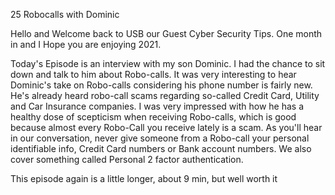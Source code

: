 25 Robocalls with Dominic 

  

Hello and Welcome back to USB our Guest Cyber Security Tips. One month in and I Hope you are enjoying 2021. 

 Today's Episode is an interview with my son Dominic. I had the chance to sit down and talk to him about Robo-calls. It was very interesting to hear Dominic's take on Robo-calls considering his phone number is fairly new. He's already heard robo-call scams regarding so-called Credit Card, Utility and Car Insurance companies. I was very impressed with how he has a healthy dose of scepticism when receiving Robo-calls, which is good because almost every Robo-Call you receive lately is a scam. As you'll hear in our conversation, never give someone from a Robo-call your personal identifiable info, Credit Card numbers or Bank account numbers. We also cover something called Personal 2 factor authentication. 

This episode again is a little longer, about 9 min, but well worth it 